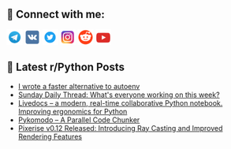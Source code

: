 ## 🔎 Connect with me:
[<img src="https://github.com/bullbesh/bullbesh/blob/main/images/Telegram.png" width="32" height="32" />](https://t.me/bullbesh)
[<img src="https://github.com/bullbesh/bullbesh/blob/main/images/VK.png" width="32" height="32" />](https://vk.com/bullbesh)
[<img src="https://github.com/bullbesh/bullbesh/blob/main/images/Twitter.png" width="32" height="32" />](https://twitter.com/bullbesh1)
[<img src="https://github.com/bullbesh/bullbesh/blob/main/images/Instagram.png" width="32" height="32" />](https://www.instagram.com/bullbesh)
[<img src="https://github.com/bullbesh/bullbesh/blob/main/images/Reddit.png" width="32" height="32" />](https://www.reddit.com/user/bullbesh)
[<img src="https://github.com/bullbesh/bullbesh/blob/main/images/YouTube.png" width="32" height="32" />](https://www.youtube.com/channel/UCtfjRs6uzgq5mfm8S06WTcg)

## 📕 Latest r/Python Posts
<!-- BLOG-POST-LIST:START -->
- [I wrote a faster alternative to autoenv](https://www.reddit.com/r/Python/comments/1iw14i7/i_wrote_a_faster_alternative_to_autoenv/)
- [Sunday Daily Thread: What&#39;s everyone working on this week?](https://www.reddit.com/r/Python/comments/1ivwtvk/sunday_daily_thread_whats_everyone_working_on/)
- [Livedocs – a modern, real-time collaborative Python notebook. Improving ergonomics for Python](https://www.reddit.com/r/Python/comments/1ivt2df/livedocs_a_modern_realtime_collaborative_python/)
- [Pykomodo – A Parallel Code Chunker](https://www.reddit.com/r/Python/comments/1ivlrys/pykomodo_a_parallel_code_chunker/)
- [Pixerise v0.12 Released: Introducing Ray Casting and Improved Rendering Features](https://www.reddit.com/r/Python/comments/1ivdslk/pixerise_v012_released_introducing_ray_casting/)
<!-- BLOG-POST-LIST:END -->
